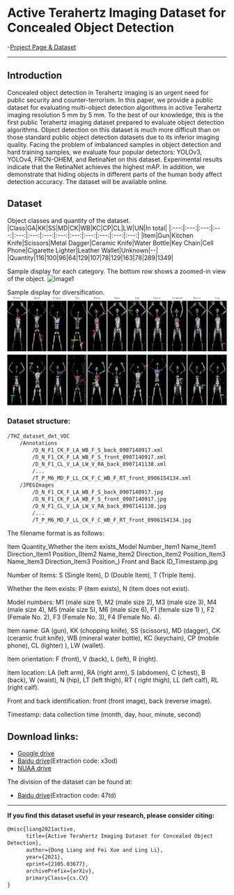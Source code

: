 # Active Terahertz Imaging Dataset for Concealed Object Detection
-[Project Page & Dataset](https://linglix.github.io/THz_Dataset/)
****
## Introduction
Concealed object detection in Terahertz imaging is an urgent need for public security and counter-terrorism. In this paper, we provide a public dataset for evaluating multi-object detection algorithms in active Terahertz imaging resolution 5 mm by 5 mm.  To the best of our knowledge, this is the first public Terahertz imaging dataset prepared to evaluate object detection algorithms. Object detection on this dataset is much more difficult than on those standard public object detection datasets due to its inferior imaging quality. Facing the problem of imbalanced samples in object detection and hard training samples, we evaluate four popular detectors: YOLOv3, YOLOv4, FRCN-OHEM, and RetinaNet on this dataset. Experimental results indicate that the RetinaNet achieves the highest mAP. In addition, we demonstrate that hiding objects in different parts of the human body affect detection accuracy. The dataset will be available online.

## Dataset
Object classes and quantity of the dataset.
|Class|GA|KK|SS|MD|CK|WB|KC|CP|CL|LW|UN|In total|
|:---:|:---:|:---:|:---:|:---:|:---:|:---:|:---:|:---:|:---:|:---:|:---:|:---:|
|Item|Gun|Kitchen Knife|Scissors|Metal Dagger|Ceramic Knife|Water Bottle|Key Chain|Cell Phone|Cigarette Lighter|Leather Wallet|Unknown|--|
|Quantity|116|100|96|64|129|107|78|129|163|78|289|1349|


Sample display for each category. The bottom row shows a zoomed-in view of the object.
![image1](/Image/classes.png)


Sample display for diversification.
![image2](/Image/diversification.png)


### Dataset structure:
```
/THZ_dataset_det_VOC
    /Annotations
        /D_N_F1_CK_F_LA_WB_F_S_back_0907140917.xml
        /D_N_F1_CK_F_LA_WB_F_S_front_0907140917.xml
        /D_N_F1_CL_V_LA_LW_V_RA_back_0907141138.xml
        /...
        /T_P_M6_MD_F_LL_CK_F_C_WB_F_RT_front_0906154134.xml
    /JPEGImages
        /D_N_F1_CK_F_LA_WB_F_S_back_0907140917.jpg
        /D_N_F1_CK_F_LA_WB_F_S_front_0907140917.jpg
        /D_N_F1_CL_V_LA_LW_V_RA_back_0907141138.jpg
        /...
        /T_P_M6_MD_F_LL_CK_F_C_WB_F_RT_front_0906154134.jpg
```
The filename format is as follows:

Item Quantity_Whether the item exists_Model Number_Item1 Name_Item1 Direction_Item1 Position_(Item2 Name_Item2 Direction_Item2 Position_Item3 Name_Item3 Direction_Item3 Position_) Front and Back ID_Timestamp.jpg

Number of Items: S (Single Item), D (Double Item), T (Triple Item).

Whether the item exists: P (item exists), N (item does not exist).

Model numbers: M1 (male size 1), M2 (male size 2), M3 (male size 3), M4 (male size 4), M5 (male size 5), M6 (male size 6), F1 (female size 1) ), F2 (Female No. 2), F3 (Female No. 3), F4 (Female No. 4).

Item name: GA (gun), KK (chopping knife), SS (scissors), MD (dagger), CK (ceramic fruit knife), WB (mineral water bottle), KC (keychain), CP (mobile phone), CL (lighter) ), LW (wallet).

Item orientation: F (front), V (back), L (left), R (right).

Item location: LA (left arm), RA (right arm), S (abdomen), C (chest), B (back), W (waist), N (hip), LT (left thigh), RT ( right thigh), LL (left calf), RL (right calf).

Front and back identification: front (front image), back (reverse image).

Timestamp: data collection time (month, day, hour, minute, second)


## Download links:
- [Google drive](https://drive.google.com/drive/folders/1A6LiyWAvRmKIJN5yXQZ3HxZVwNEFz8uV?usp=sharing)
- [Baidu drive](https://pan.baidu.com/s/1MRPyeMtzCQRO5ydgX0rSHA)(Extraction code: x3od)
- [NUAA drive](https://pan.nuaa.edu.cn/share/5cb047f309049ba7f68ab9e1e0)


The division of the dataset can be found at:
- [Baidu drive](https://pan.baidu.com/s/1riqvOh9FOX8lAVYcClqoFQ)(Extraction code: 47td)

---


**If you find this dataset useful in your research, please consider citing:**

```
@misc{liang2021active,
      title={Active Terahertz Imaging Dataset for Concealed Object Detection}, 
      author={Dong Liang and Fei Xue and Ling Li},
      year={2021},
      eprint={2105.03677},
      archivePrefix={arXiv},
      primaryClass={cs.CV}
}
```
